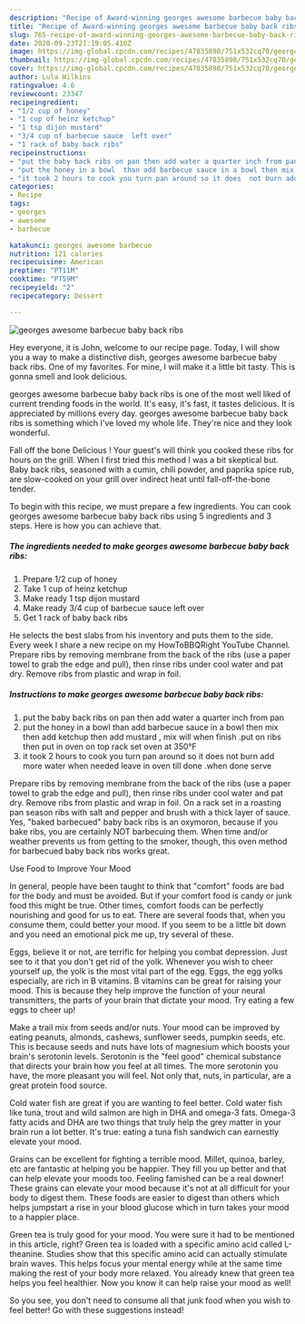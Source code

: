 ```yaml
---
description: "Recipe of Award-winning georges awesome barbecue baby back ribs"
title: "Recipe of Award-winning georges awesome barbecue baby back ribs"
slug: 765-recipe-of-award-winning-georges-awesome-barbecue-baby-back-ribs
date: 2020-09-23T21:19:05.410Z
image: https://img-global.cpcdn.com/recipes/47835898/751x532cq70/georges-awesome-barbecue-baby-back-ribs-recipe-main-photo.jpg
thumbnail: https://img-global.cpcdn.com/recipes/47835898/751x532cq70/georges-awesome-barbecue-baby-back-ribs-recipe-main-photo.jpg
cover: https://img-global.cpcdn.com/recipes/47835898/751x532cq70/georges-awesome-barbecue-baby-back-ribs-recipe-main-photo.jpg
author: Lula Wilkins
ratingvalue: 4.6
reviewcount: 23347
recipeingredient:
- "1/2 cup of honey"
- "1 cup of heinz ketchup"
- "1 tsp dijon mustard"
- "3/4 cup of barbecue sauce  left over"
- "1 rack of baby back ribs"
recipeinstructions:
- "put the baby back ribs on pan then add water a quarter inch from pan"
- "put the honey in a bowl  than add barbecue sauce in a bowl then mix then add ketchup then add mustard , mix will when finish  .put on ribs then put in oven on top rack  set oven at 350°F"
- "it took 2 hours to cook you turn pan around so it does  not burn add more water when needed  leave in oven till done .when done  serve"
categories:
- Recipe
tags:
- georges
- awesome
- barbecue

katakunci: georges awesome barbecue 
nutrition: 121 calories
recipecuisine: American
preptime: "PT11M"
cooktime: "PT59M"
recipeyield: "2"
recipecategory: Dessert

---
```



![georges awesome barbecue baby back ribs](https://img-global.cpcdn.com/recipes/47835898/751x532cq70/georges-awesome-barbecue-baby-back-ribs-recipe-main-photo.jpg)

Hey everyone, it is John, welcome to our recipe page. Today, I will show you a way to make a distinctive dish, georges awesome barbecue baby back ribs. One of my favorites. For mine, I will make it a little bit tasty. This is gonna smell and look delicious.

georges awesome barbecue baby back ribs is one of the most well liked of current trending foods in the world. It's easy, it's fast, it tastes delicious. It is appreciated by millions every day. georges awesome barbecue baby back ribs is something which I've loved my whole life. They're nice and they look wonderful.

Fall off the bone Delicious ! Your guest&#39;s will think you cooked these ribs for hours on the grill. When I first tried this method I was a bit skeptical but. Baby back ribs, seasoned with a cumin, chili powder, and paprika spice rub, are slow-cooked on your grill over indirect heat until fall-off-the-bone tender.


To begin with this recipe, we must prepare a few ingredients. You can cook georges awesome barbecue baby back ribs using 5 ingredients and 3 steps. Here is how you can achieve that.

<!--inarticleads1-->

##### The ingredients needed to make georges awesome barbecue baby back ribs:

1. Prepare 1/2 cup of honey
1. Take 1 cup of heinz ketchup
1. Make ready 1 tsp dijon mustard
1. Make ready 3/4 cup of barbecue sauce  left over
1. Get 1 rack of baby back ribs


He selects the best slabs from his inventory and puts them to the side. Every week I share a new recipe on my HowToBBQRight YouTube Channel. Prepare ribs by removing membrane from the back of the ribs (use a paper towel to grab the edge and pull), then rinse ribs under cool water and pat dry. Remove ribs from plastic and wrap in foil. 

<!--inarticleads2-->

##### Instructions to make georges awesome barbecue baby back ribs:

1. put the baby back ribs on pan then add water a quarter inch from pan
1. put the honey in a bowl  than add barbecue sauce in a bowl then mix then add ketchup then add mustard , mix will when finish  .put on ribs then put in oven on top rack  set oven at 350°F
1. it took 2 hours to cook you turn pan around so it does  not burn add more water when needed  leave in oven till done .when done  serve


Prepare ribs by removing membrane from the back of the ribs (use a paper towel to grab the edge and pull), then rinse ribs under cool water and pat dry. Remove ribs from plastic and wrap in foil. On a rack set in a roasting pan season ribs with salt and pepper and brush with a thick layer of sauce. Yes, &#34;baked barbecued&#34; baby back ribs is an oxymoron, because if you bake ribs, you are certainly NOT barbecuing them. When time and/or weather prevents us from getting to the smoker, though, this oven method for barbecued baby back ribs works great. 

Use Food to Improve Your Mood


In general, people have been taught to think that "comfort" foods are bad for the body and must be avoided. But if your comfort food is candy or junk food this might be true. Other times, comfort foods can be perfectly nourishing and good for us to eat. There are several foods that, when you consume them, could better your mood. If you seem to be a little bit down and you need an emotional pick me up, try several of these.

Eggs, believe it or not, are terrific for helping you combat depression. Just see to it that you don't get rid of the yolk. Whenever you wish to cheer yourself up, the yolk is the most vital part of the egg. Eggs, the egg yolks especially, are rich in B vitamins. B vitamins can be great for raising your mood. This is because they help improve the function of your neural transmitters, the parts of your brain that dictate your mood. Try eating a few eggs to cheer up!

Make a trail mix from seeds and/or nuts. Your mood can be improved by eating peanuts, almonds, cashews, sunflower seeds, pumpkin seeds, etc. This is because seeds and nuts have lots of magnesium which boosts your brain's serotonin levels. Serotonin is the "feel good" chemical substance that directs your brain how you feel at all times. The more serotonin you have, the more pleasant you will feel. Not only that, nuts, in particular, are a great protein food source.

Cold water fish are great if you are wanting to feel better. Cold water fish like tuna, trout and wild salmon are high in DHA and omega-3 fats. Omega-3 fatty acids and DHA are two things that truly help the grey matter in your brain run a lot better. It's true: eating a tuna fish sandwich can earnestly elevate your mood. 

Grains can be excellent for fighting a terrible mood. Millet, quinoa, barley, etc are fantastic at helping you be happier. They fill you up better and that can help elevate your moods too. Feeling famished can be a real downer! These grains can elevate your mood because it's not at all difficult for your body to digest them. These foods are easier to digest than others which helps jumpstart a rise in your blood glucose which in turn takes your mood to a happier place.

Green tea is truly good for your mood. You were sure it had to be mentioned in this article, right? Green tea is loaded with a specific amino acid called L-theanine. Studies show that this specific amino acid can actually stimulate brain waves. This helps focus your mental energy while at the same time making the rest of your body more relaxed. You already knew that green tea helps you feel healthier. Now you know it can help raise your mood as well!

So you see, you don't need to consume all that junk food when you wish to feel better! Go  with  these suggestions  instead!

